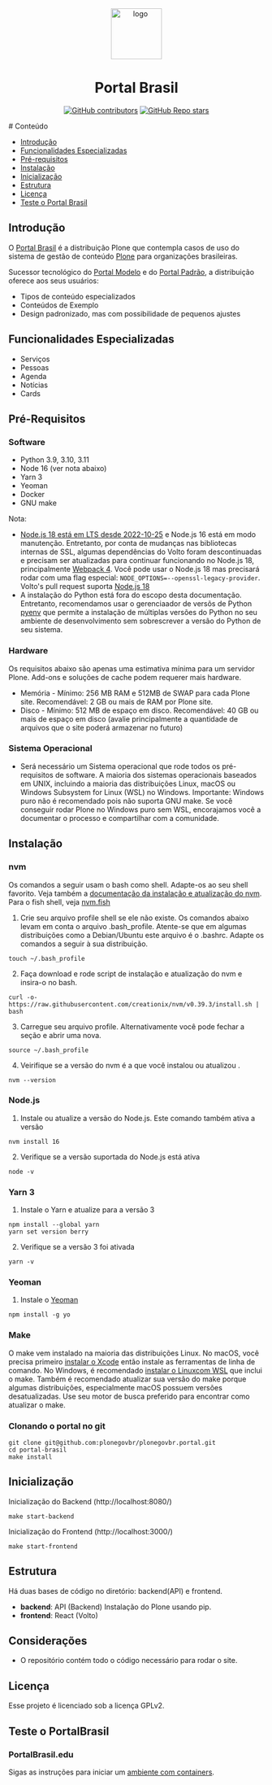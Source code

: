 <div align="center"><img alt="logo" src="https://raw.githubusercontent.com/plonegovbr/plonegovbr.portal/main/docs/logo.png" width="100" /></div>

<h1 align="center">Portal Brasil</h1>

<div align="center">

[![GitHub contributors](https://img.shields.io/github/contributors/plonegovbr/plonegovbr.portal)](https://github.com/plonegovbr/plonegovbr.portal)
[![GitHub Repo stars](https://img.shields.io/github/stars/plonegovbr/plonegovbr.portal?style=social)](https://github.com/plonegovbr/plonegovbr.portal)

</div>
<a name="ancora"></a>
# Conteúdo

- [Introdução](#introdução)
- [Funcionalidades Especializadas](#funcionalidades-especializadas)
- [Pré-requisitos](#pré-requisitos)
- [Instalação](#instalação)
- [Inicialização](#inicialização)
- [Estrutura](#estrutura)
- [Licença](#licença)
- [Teste o Portal Brasil](#teste-o-portalbrasil)

## Introdução

O [Portal Brasil](https://plone.org.br/projetos/portal-brasil) é a distribuição Plone que contempla casos de uso do sistema de gestão de conteúdo [Plone](https://plone.org) para organizações brasileiras.

Sucessor tecnológico do [Portal Modelo](https://plone.org.br/projetos/portal-modelo) e do [Portal Padrão](https://plone.org.br/projetos/portal-padrao), a distribuição oferece aos seus usuários:

* Tipos de conteúdo especializados
* Conteúdos de Exemplo
* Design padronizado, mas com possibilidade de pequenos ajustes

## Funcionalidades Especializadas
* Serviços
* Pessoas
* Agenda
* Notícias
* Cards


## Pré-Requisitos
### Software
- Python 3.9, 3.10, 3.11
- Node 16 (ver nota abaixo)
- Yarn 3
- Yeoman
- Docker
- GNU make

Nota: 
- [Node.js 18 está em LTS desde 2022-10-25](https://github.com/nodejs/release#release-schedule) e Node.js 16 está em modo manutenção. Entretanto, por conta de mudanças nas bibliotecas internas de SSL, algumas dependências do Volto foram descontinuadas e precisam  ser atualizadas para continuar funcionando no Node.js 18, principalmente [Webpack 4](https://github.com/webpack/webpack/issues/14532#issuecomment-947525539). Você pode usar o Node.js 18 mas precisará rodar com uma flag especial: `NODE_OPTIONS=--openssl-legacy-provider`.  Volto's pull request suporta [Node.js 18](https://github.com/plone/volto/pull/3699)
- A instalação do Python está fora do escopo desta documentação. Entretanto, recomendamos usar o gerenciaador de versõs de Python [pyenv](https://github.com/pyenv/pyenv) que permite a instalação de múltiplas versões do Python no seu ambiente de desenvolvimento sem sobrescrever a versão do Python de seu sistema.


### Hardware
Os requisitos abaixo são apenas uma estimativa mínima para um servidor Plone. Add-ons e soluções de cache podem requerer mais hardware.
- Memória - Mínimo: 256 MB RAM e 512MB de SWAP para cada Plone site. Recomendável: 2 GB ou mais de RAM por Plone site.
- Disco - Mínimo: 512 MB de espaço em disco. Recomendável: 40 GB ou mais de espaço em disco (avalie principalmente a quantidade de arquivos que o site poderá armazenar no futuro)

### Sistema Operacional
- Será necessário um Sistema operacional que rode todos os pré-requisitos de software. A maioria dos sistemas operacionais baseados em UNIX, incluindo a maioria das distribuições Linux, macOS ou Windows Subsystem for Linux (WSL) no Windows. Importante: Windows puro não é recomendado pois não suporta GNU make. Se você conseguir rodar Plone no Windows puro sem WSL, encorajamos você a documentar o processo e compartilhar com a comunidade.
  

## Instalação

### nvm
Os comandos a seguir usam o bash como shell. Adapte-os  ao seu shell favorito. Veja também a [documentação da instalação e atualização do nvm](https://github.com/nvm-sh/nvm#install--update-script). Para o fish shell, veja [nvm.fish](https://github.com/jorgebucaran/nvm.fish)

1. Crie seu arquivo  profile shell se ele não existe. Os comandos abaixo levam em conta o arquivo .bash_profile. Atente-se que em algumas distribuições como a Debian/Ubuntu este arquivo é o .bashrc. Adapte os comandos a seguir à sua distribuição.
```shell
touch ~/.bash_profile
```
2. Faça download e rode script de instalação e atualização do nvm e insira-o no bash.
```shell
curl -o- https://raw.githubusercontent.com/creationix/nvm/v0.39.3/install.sh | bash
```
3. Carregue seu arquivo profile. Alternativamente você pode fechar a seção e abrir uma nova.
```shell
source ~/.bash_profile
```
4. Veirifique se a versão do nvm é a que você instalou ou atualizou .
```shell
nvm --version
```

### Node.js
1. Instale ou atualize a versão do Node.js. Este comando também ativa a versão
```shell
nvm install 16
```
2. Verifique se a versão suportada do Node.js está ativa
```shell
node -v
```

### Yarn 3
1. Instale o Yarn e atualize para a versão 3
```shell
npm install --global yarn
yarn set version berry
```
2. Verifique se a versão 3 foi ativada
```shell
yarn -v
```

### Yeoman
1. Instale o [Yeoman](https://6.docs.plone.org/glossary.html#term-Yeoman)
```shell
npm install -g yo
```

### Make
O make vem instalado na maioria das distribuições Linux. No macOS, você precisa primeiro [instalar o Xcode](https://developer.apple.com/xcode/resources/) então instale as ferramentas de linha de comando. No Windows, é recomendado [instalar o Linuxcom WSL](https://learn.microsoft.com/en-us/windows/wsl/install) que inclui o make. Também é recomendado atualizar sua versão do make porque algumas distribuições, especialmente macOS possuem versões desatualizadas. Use seu motor de busca preferido para encontrar como atualizar o make.


### Clonando o portal no git

```shell
git clone git@github.com:plonegovbr/plonegovbr.portal.git
cd portal-brasil
make install
```

## Inicialização

Inicialização do Backend (http://localhost:8080/)

```shell
make start-backend
```

Inicialização do Frontend (http://localhost:3000/)

```shell
make start-frontend
```

## Estrutura

Há duas bases de código no diretório: backend(API) e frontend.

- **backend**: API (Backend) Instalação do Plone usando pip.
- **frontend**: React (Volto) 

## Considerações

- O repositório contém todo o código necessário para rodar o site.


## Licença

Esse projeto é licenciado sob a licença GPLv2.


## Teste o PortalBrasil

### PortalBrasil.edu

Sigas as instruções para iniciar um [ambiente com containers](./stacks/edu/README.md).


